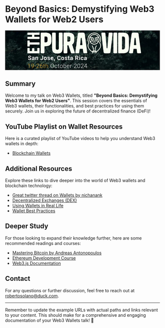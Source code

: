 # Beyond Basics: Demystifying Web3 Wallets for Web2 Users

![Event Logo](./Logos/event-logo.png)

## Summary

Welcome to my talk on Web3 Wallets, titled **"Beyond Basics: Demystifying Web3 Wallets for Web2 Users"**. This session covers the essentials of Web3 wallets, their functionalities, and best practices for using them securely. Join us in exploring the future of decentralized finance (DeFi)!

## YouTube Playlist on Wallet Resources

Here is a curated playlist of YouTube videos to help you understand Web3 wallets in depth:
- [Blockchain Wallets](https://youtube.com/playlist?list=PLfqBbgB8zsBGJOSEolVSXh2ZcFEqHRt26&si=GWosfACx-YviDx3d)

## Additional Resources

Explore these links to dive deeper into the world of Web3 wallets and blockchain technology:
- [Great twitter thread on Wallets by nichanank](https://x.com/nichanank/status/1734569569568927806)
- [Decentralized Exchanges (DEX)](https://example.com/what-is-dex)
- [Using Wallets in Real Life](https://example.com/wallet-use-cases)
- [Wallet Best Practices](https://example.com/wallet-best-practices)

## Deeper Study

For those looking to expand their knowledge further, here are some recommended readings and courses:
- [Mastering Bitcoin by Andreas Antonopoulos](https://example.com/mastering-bitcoin)
- [Ethereum Development Course](https://example.com/ethereum-course)
- [Web3.js Documentation](https://web3js.readthedocs.io/)

## Contact

For any questions or further discussion, feel free to reach out at [robertosolano@duck.com](mailto:robertosolano@duck.com).

---

Remember to update the example URLs with actual paths and links relevant to your content. This should make for a comprehensive and engaging documentation of your Web3 Wallets talk! 🚀


